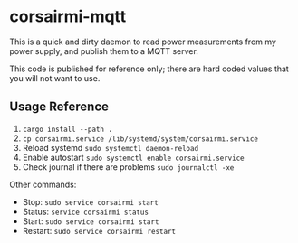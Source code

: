 # corsairmi-mqtt

This is a quick and dirty daemon to read power measurements from my power supply, and publish them to a MQTT server.

This code is published for reference only; there are hard coded values that you will not want to use.

## Usage Reference

1. `cargo install --path .`
2. `cp corsairmi.service /lib/systemd/system/corsairmi.service`
3. Reload systemd `sudo systemctl daemon-reload`
4. Enable autostart `sudo systemctl enable corsairmi.service`
5. Check journal if there are problems `sudo journalctl -xe`

Other commands:

* Stop: `sudo service corsairmi start`
* Status: `service corsairmi status`
* Start: `sudo service corsairmi start`
* Restart: `sudo service corsairmi restart`
